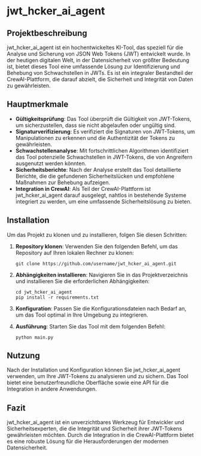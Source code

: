# jwt_hcker_ai_agent

## Projektbeschreibung
jwt_hcker_ai_agent ist ein hochentwickeltes KI-Tool, das speziell für die Analyse und Sicherung von JSON Web Tokens (JWT) entwickelt wurde. In der heutigen digitalen Welt, in der Datensicherheit von größter Bedeutung ist, bietet dieses Tool eine umfassende Lösung zur Identifizierung und Behebung von Schwachstellen in JWTs. Es ist ein integraler Bestandteil der CrewAI-Plattform, die darauf abzielt, die Sicherheit und Integrität von Daten zu gewährleisten.

## Hauptmerkmale
- **Gültigkeitsprüfung**: Das Tool überprüft die Gültigkeit von JWT-Tokens, um sicherzustellen, dass sie nicht abgelaufen oder ungültig sind.
- **Signaturverifizierung**: Es verifiziert die Signaturen von JWT-Tokens, um Manipulationen zu erkennen und die Authentizität der Tokens zu gewährleisten.
- **Schwachstellenanalyse**: Mit fortschrittlichen Algorithmen identifiziert das Tool potenzielle Schwachstellen in JWT-Tokens, die von Angreifern ausgenutzt werden könnten.
- **Sicherheitsberichte**: Nach der Analyse erstellt das Tool detaillierte Berichte, die die gefundenen Sicherheitslücken und empfohlene Maßnahmen zur Behebung aufzeigen.
- **Integration in CrewAI**: Als Teil der CrewAI-Plattform ist jwt_hcker_ai_agent darauf ausgelegt, nahtlos in bestehende Systeme integriert zu werden, um eine umfassende Sicherheitslösung zu bieten.

## Installation
Um das Projekt zu klonen und zu installieren, folgen Sie diesen Schritten:

1. **Repository klonen**: Verwenden Sie den folgenden Befehl, um das Repository auf Ihren lokalen Rechner zu klonen:
   ```
   git clone https://github.com/username/jwt_hcker_ai_agent.git
   ```

2. **Abhängigkeiten installieren**: Navigieren Sie in das Projektverzeichnis und installieren Sie die erforderlichen Abhängigkeiten:
   ```
   cd jwt_hcker_ai_agent
   pip install -r requirements.txt
   ```

3. **Konfiguration**: Passen Sie die Konfigurationsdateien nach Bedarf an, um das Tool optimal in Ihre Umgebung zu integrieren.

4. **Ausführung**: Starten Sie das Tool mit dem folgenden Befehl:
   ```
   python main.py
   ```

## Nutzung
Nach der Installation und Konfiguration können Sie jwt_hcker_ai_agent verwenden, um Ihre JWT-Tokens zu analysieren und zu sichern. Das Tool bietet eine benutzerfreundliche Oberfläche sowie eine API für die Integration in andere Anwendungen.

## Fazit
jwt_hcker_ai_agent ist ein unverzichtbares Werkzeug für Entwickler und Sicherheitsexperten, die die Integrität und Sicherheit ihrer JWT-Tokens gewährleisten möchten. Durch die Integration in die CrewAI-Plattform bietet es eine robuste Lösung für die Herausforderungen der modernen Datensicherheit.




